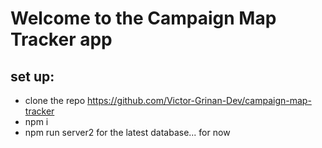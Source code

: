 # Welcome to the Campaign Map Tracker app

## set up:

- clone the repo https://github.com/Victor-Grinan-Dev/campaign-map-tracker
- npm i
- npm run server2 for the latest database... for now
